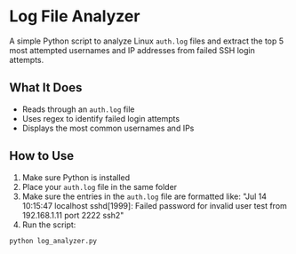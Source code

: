 # Log File Analyzer

A simple Python script to analyze Linux `auth.log` files and extract the top 5 most attempted usernames and IP addresses from failed SSH login attempts.

## What It Does

- Reads through an `auth.log` file
- Uses regex to identify failed login attempts
- Displays the most common usernames and IPs

## How to Use

1. Make sure Python is installed
2. Place your `auth.log` file in the same folder
3. Make sure the entries in the `auth.log` file are formatted like: "Jul 14 10:15:47 localhost sshd[1999]: Failed password for invalid user test from 192.168.1.11 port 2222 ssh2"
4. Run the script:

```bash
python log_analyzer.py